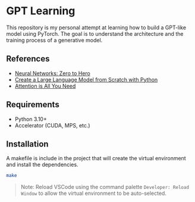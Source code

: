 # GPT Learning

This repository is my personal attempt at learning how to build a GPT-like model using PyTorch. The goal is to understand the architecture and the training process of a generative model.

## References

- [Neural Networks: Zero to Hero](https://www.youtube.com/watch?v=VMj-3S1tku0&list=PLAqhIrjkxbuWI23v9cThsA9GvCAUhRvKZ)
- [Create a Large Language Model from Scratch with Python](https://www.youtube.com/watch?v=UU1WVnMk4E8&list=PLdR6MEBPfLDl-PMbBXkS_EPzBbqyhG4Zt)
- [Attention is All You Need](https://arxiv.org/abs/1706.03762)

## Requirements

- Python 3.10+
- Accelerator (CUDA, MPS, etc.)

## Installation

A makefile is include in the project that will create the virtual environment and install the dependencies.

```bash
make
```

> Note: Reload VSCode using the command palette `Developer: Reload Window` to allow the virtual environment to be auto-selected.